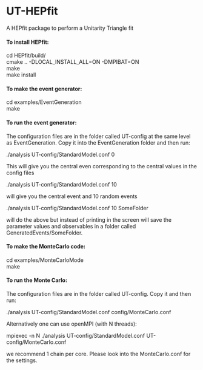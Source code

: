 # UT-HEPfit
A HEPfit package to perform a Unitarity Triangle fit

#### To install HEPfit:

cd HEPfit/build/     
cmake .. -DLOCAL_INSTALL_ALL=ON -DMPIBAT=ON    
make    
make install

#### To make the event generator:

cd examples/EventGeneration   
make

#### To run the event generator:

The configuration files are in the folder called UT-config at the same level as EventGeneration. Copy it into the EventGeneration folder and then run:

./analysis UT-config/StandardModel.conf 0

This will give you the central even corresponding to the central values in the config files

./analysis UT-config/StandardModel.conf 10

will give you the central event and 10 random events

./analysis UT-config/StandardModel.conf 10 SomeFolder

will do the above but instead of printing in the screen will save the parameter values and observables in a folder called GeneratedEvents/SomeFolder.


#### To make the MonteCarlo code:

cd examples/MonteCarloMode   
make

#### To run the Monte Carlo:

The configuration files are in the folder called UT-config. Copy it and then run:

./analysis UT-config/StandardModel.conf config/MonteCarlo.conf

Alternatively one can use openMPI (with N threads):

mpiexec -n N ./analysis UT-config/StandardModel.conf UT-config/MonteCarlo.conf

we recommend 1 chain per core. Please look into the MonteCarlo.conf for the settings. 
